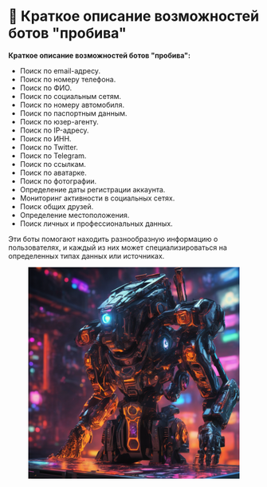# 👀 Краткое описание возможностей ботов "пробива"

**Краткое описание возможностей ботов "пробива":**

* Поиск по email-адресу.
* Поиск по номеру телефона.
* Поиск по ФИО.
* Поиск по социальным сетям.
* Поиск по номеру автомобиля.
* Поиск по паспортным данным.
* Поиск по юзер-агенту.
* Поиск по IP-адресу.
* Поиск по ИНН.
* Поиск по Twitter.
* Поиск по Telegram.
* Поиск по ссылкам.
* Поиск по аватарке.
* Поиск по фотографии.
* Определение даты регистрации аккаунта.
* Мониторинг активности в социальных сетях.
* Поиск общих друзей.
* Определение местоположения.
* Поиск личных и профессиональных данных.

Эти боты помогают находить разнообразную информацию о пользователях, и каждый из них может специализироваться на определенных типах данных или источниках.

<figure><img src="../.gitbook/assets/modern-backgraund-msi-laptop-gaming-laptop--neon-ambiance-abstract-black-oil-gear-mecha-detai-996192205.png" alt=""><figcaption></figcaption></figure>
